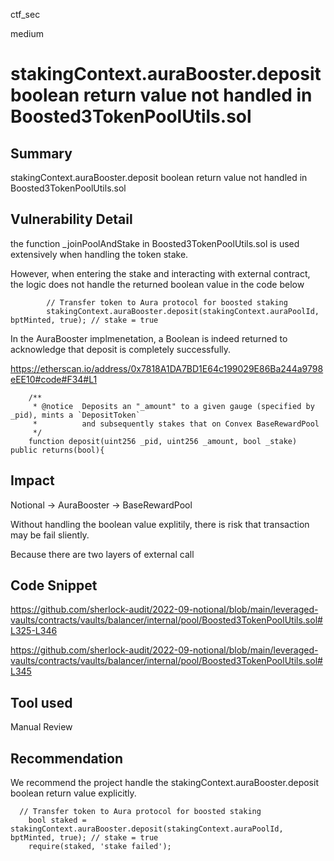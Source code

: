 ctf_sec

medium

# stakingContext.auraBooster.deposit boolean return value not handled in Boosted3TokenPoolUtils.sol

## Summary

stakingContext.auraBooster.deposit boolean return value not handled in Boosted3TokenPoolUtils.sol

## Vulnerability Detail

the function _joinPoolAndStake in Boosted3TokenPoolUtils.sol is used extensively when handling the token stake.

However, when entering the stake and interacting with external contract, the logic does not handle the returned boolean value in the code below

```solidity
        // Transfer token to Aura protocol for boosted staking
        stakingContext.auraBooster.deposit(stakingContext.auraPoolId, bptMinted, true); // stake = true
```

In the AuraBooster implmenetation, a Boolean is indeed returned to acknowledge that deposit is completely successfully. 

https://etherscan.io/address/0x7818A1DA7BD1E64c199029E86Ba244a9798eEE10#code#F34#L1

```solidity
    /**
     * @notice  Deposits an "_amount" to a given gauge (specified by _pid), mints a `DepositToken`
     *          and subsequently stakes that on Convex BaseRewardPool
     */
    function deposit(uint256 _pid, uint256 _amount, bool _stake) public returns(bool){
```

## Impact

Notional -> AuraBooster -> BaseRewardPool

Without handling the boolean value explitily, there is risk that transaction may be fail sliently.

Because there are two layers of external call

## Code Snippet

https://github.com/sherlock-audit/2022-09-notional/blob/main/leveraged-vaults/contracts/vaults/balancer/internal/pool/Boosted3TokenPoolUtils.sol#L325-L346

https://github.com/sherlock-audit/2022-09-notional/blob/main/leveraged-vaults/contracts/vaults/balancer/internal/pool/Boosted3TokenPoolUtils.sol#L345

## Tool used

Manual Review

## Recommendation

We recommend the project handle the stakingContext.auraBooster.deposit boolean return value explicitly.

```solidity
  // Transfer token to Aura protocol for boosted staking
    bool staked = stakingContext.auraBooster.deposit(stakingContext.auraPoolId, bptMinted, true); // stake = true
    require(staked, 'stake failed');
``` 
